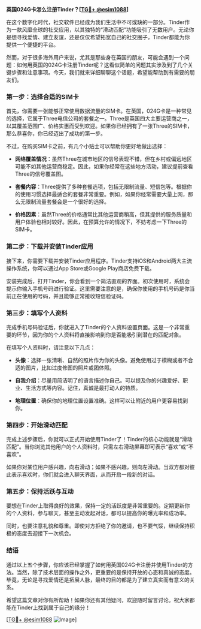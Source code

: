 **英国024G卡怎么注册Tinder？[[TG💪+ @esim1088](https://t.me/s/esim1088)]**

在这个数字化时代，社交软件已经成为我们生活中不可或缺的一部分。Tinder作为一款风靡全球的社交应用，以其独特的“滑动匹配”功能吸引了无数用户。无论你是想寻找爱情、建立友谊，还是仅仅希望拓宽自己的社交圈子，Tinder都能为你提供一个便捷的平台。

然而，对于很多海外用户来说，尤其是那些身在英国的朋友，可能会遇到一个问题：如何用英国的024G卡注册Tinder呢？这看似简单的问题其实涉及到了几个关键步骤和注意事项。今天，我们就来详细聊聊这个话题，希望能帮助到有需要的朋友们。

### **第一步：选择合适的SIM卡**

首先，你需要一张能够正常使用数据流量的SIM卡。在英国，024G卡是一种常见的选择，它属于Three电信公司的套餐之一。Three是英国四大主要运营商之一，以其覆盖范围广、价格实惠而受到欢迎。如果你已经拥有了一张Three的SIM卡，那么恭喜你，你已经迈出了成功的第一步。

不过，在购买SIM卡之前，有几个小贴士可以帮助你更好地做出选择：

- **网络覆盖情况**：虽然Three在城市地区的信号表现不错，但在乡村或偏远地区可能不如其他运营商稳定。因此，如果你经常在这些地方活动，建议提前查看Three的信号覆盖图。
  
- **套餐内容**：Three提供了多种套餐选项，包括无限制流量、短信包等。根据你的使用习惯选择最适合的套餐非常重要。例如，如果你经常需要大量上网，那么无限制流量套餐会是一个很好的选择。

- **价格因素**：虽然Three的价格通常比其他运营商稍高，但其提供的服务质量和用户体验也相对较好。因此，在预算允许的情况下，不妨考虑一下Three的SIM卡。

### **第二步：下载并安装Tinder应用**

接下来，你需要下载并安装Tinder应用程序。Tinder支持iOS和Android两大主流操作系统，你可以通过App Store或Google Play商店免费下载。

安装完成后，打开Tinder，你会看到一个简洁直观的界面。初次使用时，系统会提示你输入手机号码进行验证。这里需要注意的是，确保你使用的手机号码是你当前正在使用的号码，并且能够正常接收短信验证码。

### **第三步：填写个人资料**

完成手机号码验证后，你就进入了Tinder的个人资料设置页面。这是一个非常重要的环节，因为你的个人资料将直接影响到你是否能吸引到潜在的匹配对象。

在填写个人资料时，请注意以下几点：

- **头像**：选择一张清晰、自然的照片作为你的头像。避免使用过于模糊或者不合适的图片，比如过度修图的照片或团体照。

- **自我介绍**：尽量用简洁明了的语言描述你自己。可以提及你的兴趣爱好、职业、生活方式等内容。记住，真诚是最打动人的特质。

- **地理位置**：确保你的地理位置设置准确。这样可以让附近的用户更容易找到你。

### **第四步：开始滑动匹配**

完成上述步骤后，你就可以正式开始使用Tinder了！Tinder的核心功能就是“滑动匹配”。当你浏览其他用户的个人资料时，只需左右滑动屏幕即可表示“喜欢”或“不喜欢”。

如果你对某位用户感兴趣，向右滑动；如果不感兴趣，则向左滑动。当双方都对彼此表示喜欢时，你们就会进入聊天界面，从而开启一段新的对话。

### **第五步：保持活跃与互动**

要想在Tinder上取得良好的效果，保持一定的活跃度是非常重要的。定期更新你的个人资料，参与聊天，甚至主动发起对话，都可以提高你的曝光率和成功率。

同时，也要注意礼貌和尊重。即使对方拒绝了你的邀请，也不要气馁，继续保持积极的态度去迎接下一次机会。

### **结语**

通过以上五个步骤，你应该已经掌握了如何用英国024G卡注册并使用Tinder的方法。当然，除了技术层面的操作之外，更重要的是保持开放的心态和真诚的态度。毕竟，无论是寻找爱情还是拓展人脉，最终的目的都是为了建立真实而有意义的关系。

希望这篇文章对你有所帮助！如果你还有其他疑问，欢迎随时留言讨论。祝大家都能在Tinder上找到属于自己的缘分！

[[TG💪+ @esim1088](https://t.me/s/esim1088) ![Image](https://i.postimg.cc/4NQfJmqS/Snipaste-2025-05-13-00-14-12.png)]